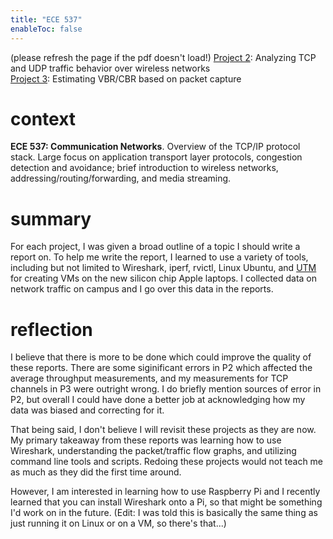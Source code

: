 ```yaml
---
title: "ECE 537"
enableToc: false
---
```

(please refresh the page if the pdf doesn't load!)
[Project 2](http://emilyyao.me/report2.pdf): Analyzing TCP and UDP traffic behavior over wireless networks  
[Project 3](http://emilyyao.me/report3.pdf): Estimating VBR/CBR based on packet capture

# context
**ECE 537: Communication Networks**. Overview of the TCP/IP protocol stack. Large focus on application transport layer protocols, congestion detection and avoidance; brief introduction to wireless networks, addressing/routing/forwarding, and media streaming. 

# summary
For each project, I was given a broad outline of a topic I should write a report on. To help me write the report, I learned to use a variety of tools, including but not limited to Wireshark, iperf, rvictl, Linux Ubuntu, and [UTM](/utm-ubuntu) for creating VMs on the new silicon chip Apple laptops. I collected data on network traffic on campus and I go over this data in the reports.

# reflection
<!-- My biggest takeaway from this project is adaptability. Most of the tools I mentioned are specific to this kind of work and I had zero experience using them coming into these projects. Learning my way around these tools as I was working on an actual project showed me that I could learn as I go. 

I also found it interesting to be able to to collect data and observe processes that are part of a larger, ongoing network. I've only ever ran code in isolated projects which had no interaction with the world. I had full control over the environment and when issues came up, I could locate and fix the problem. This project was more about using tools to watch a network run, and if anomalies came up in my data, I couldn't just locate to the source of the error and fix it, I had to find work arounds.  -->



I believe that there is more to be done which could improve the quality of these reports. There are some siginificant errors in P2 which affected the average throughput measurements, and my measurements for TCP channels in P3 were outright wrong. I do briefly mention sources of error in P2, but overall I could have done a better job at acknowledging how my data was biased and correcting for it.

That being said, I don't believe I will revisit these projects as they are now. My primary takeaway from these reports was learning how to use Wireshark, understanding the packet/traffic flow graphs, and utilizing command line tools and scripts. Redoing these projects would not teach me as much as they did the first time around. 

However, I am interested in learning how to use Raspberry Pi and I recently learned that you can install Wireshark onto a Pi, so that might be something I'd work on in the future. (Edit: I was told this is basically the same thing as just running it on Linux or on a VM, so there's that...)

